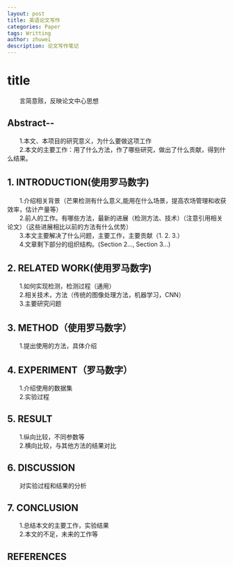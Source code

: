 ```yaml
---
layout: post
title: 英语论文写作
categories: Paper
tags: Writting
author: zhuwei
description: 论文写作笔记
---
```

# title   		
&emsp;&emsp;言简意赅，反映论文中心思想			
## Abstract--		
&emsp;&emsp;1.本文、本项目的研究意义，为什么要做这项工作 		
&emsp;&emsp;2.本文的主要工作：用了什么方法，作了哪些研究，做出了什么贡献，得到什么结果。 	  
## 1. INTRODUCTION(使用罗马数字)		
&emsp;&emsp;1.介绍相关背景（芒果检测有什么意义,能用在什么场景，提高农场管理和收获效率，估计产量等）		
&emsp;&emsp;2.前人的工作。有哪些方法，最新的进展（检测方法、技术）（注意引用相关论文）（这些进展相比以前的方法有什么优势）		
&emsp;&emsp;3.本文主要解决了什么问题，主要工作，主要贡献（1. 2. 3.）		
&emsp;&emsp;4.文章剩下部分的组织结构。(Section 2..., Section 3...)     
## 2. RELATED WORK(使用罗马数字)		
&emsp;&emsp;1.如何实现检测，检测过程（通用）	 	
&emsp;&emsp;2.相关技术，方法（传统的图像处理方法，机器学习，CNN）		
&emsp;&emsp;3.主要研究问题		
## 3. METHOD（使用罗马数字）		
&emsp;&emsp;1.提出使用的方法，具体介绍		
## 4. EXPERIMENT（罗马数字）		
&emsp;&emsp;1.介绍使用的数据集		
&emsp;&emsp;2.实验过程		
## 5. RESULT		
&emsp;&emsp;1.纵向比较，不同参数等		
&emsp;&emsp;2.横向比较，与其他方法的结果对比		
## 6. DISCUSSION		
&emsp;&emsp;对实验过程和结果的分析		
## 7. CONCLUSION		
&emsp;&emsp;1.总结本文的主要工作，实验结果		
&emsp;&emsp;2.本文的不足，未来的工作等		
## REFERENCES
